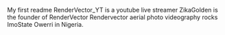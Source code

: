 My first readme
RenderVector_YT is a youtube live streamer
ZikaGolden is the founder of RenderVector
Rendervector aerial photo videography rocks ImoState Owerri in Nigeria.
